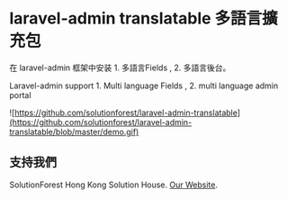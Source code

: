 laravel-admin translatable 多語言擴充包
======

在 laravel-admin 框架中安装 1. 多語言Fields , 2. 多語言後台。

Laravel-admin support 1. Multi language Fields , 2. multi language admin portal

![https://github.com/solutionforest/laravel-admin-translatable](https://github.com/solutionforest/laravel-admin-translatable/blob/master/demo.gif)

## 支持我們

SolutionForest Hong Kong Solution House. [Our Website](https://solutionforest.net).
